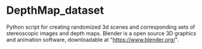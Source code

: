 # DepthMap_dataset

Python script for creating randomized 3d scenes and corresponding sets of stereoscopic images and depth maps. 
Blender is a open source 3D graphics and animation software, downloadable at "https://www.blender.org/".
